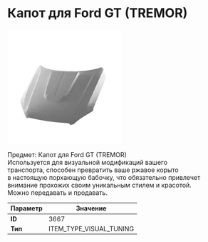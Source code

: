 # Капот для Ford GT (TREMOR)

![Item Image](../img/3667.webp?raw=true)

Предмет: Капот для Ford GT (TREMOR)<br>Используется для визуальной модификаций вашего<br>транспорта, способен превратить ваше ржавое корыто<br>в настоящую порхающую бабочку, что обязательно привлечет<br>внимание прохожих своим уникальным стилем и красотой.<br>Можно передавать и продавать.


| Параметр | Значение |
|----------|----------|
| **ID** | 3667 |
| **Тип** | ITEM_TYPE_VISUAL_TUNING |

